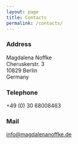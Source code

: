 ```yaml
---
layout: page
title: Contacts
permalink: /contacts/
---
```


### Address
Magdalena Noffke  
Cheruskerstr. 3  
10829 Berlin  
Germany

### Telephone
+49 (0) 30 68008463

### Mail
info@magdalenanoffke.de






